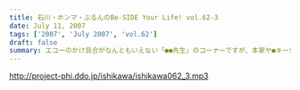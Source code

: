 ```yaml
---
title: 石川・ホンマ・ぶるんのBe-SIDE Your Life! vol.62-3
date: July 11, 2007
tags: ['2007', 'July 2007', 'vol.62']
draft: false
summary: エコーのかけ具合がなんともいえない「●●先生」のコーナーですが、本家ヤ●キー先生は国政選挙立候補中！ちょっとうるさいコーナーですが先生は本気で吠えております。フライング気味でエコーかかってしまうのもご愛敬ということでご勘弁を！それだけ真剣勝負〜〜NAMAE
---
```


http://project-phi.ddo.jp/ishikawa/ishikawa062_3.mp3
